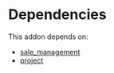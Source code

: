 # Dependencies

This addon depends on:

- [sale_management](https://github.com/bringout/oca-ocb-sale)
- [project](https://github.com/bringout/oca-ocb-project)

